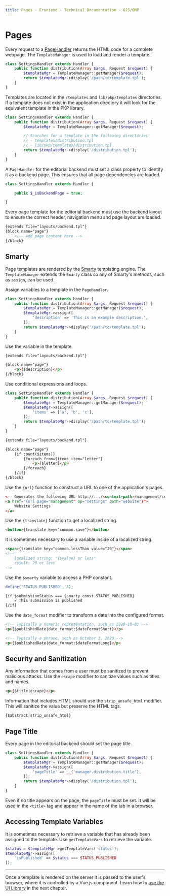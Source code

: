 ```yaml
---
title: Pages - Frontend - Technical Documentation - OJS/OMP
---
```


# Pages

Every request to a [PageHandler](./architecture-handlers#page-handlers) returns the HTML code for a complete webpage. The `TemplateManager` is used to load and render a template.

```php
class SettingsHandler extends Handler {
	public function distribution(Array $args, Request $request) {
		$templateMgr = TemplateManager::getManager($request);
		return $templateMgr->display('/path/to/template.tpl');
	}
}
```

Templates are located in the `/templates` and `lib/pkp/templates` directories. If a template does not exist in the application directory it will look for the equivalent template in the PKP library.

```php
class SettingsHandler extends Handler {
	public function distribution(Array $args, Request $request) {
		$templateMgr = TemplateManager::getManager($request);

		// Searches for a template in the following directories:
		// - templates/distribution.tpl
		// - lib/pkp/templates/distribution.tpl
		return $templateMgr->display('/distribution.tpl');
	}
}
```

A `PageHandler` for the editorial backend must set a class property to identify it as a backend page. This ensures that all page dependencies are loaded.


```php
class SettingsHandler extends Handler {

	public $_isBackendPage = true;

}
```

Every page template for the editorial backend must use the backend layout to ensure the correct header, navigation menu and page layout are loaded.

```html
{extends file="layouts/backend.tpl"}
{block name="page"}
	<!-- Add page content here -->
{/block}
```

## Smarty

Page templates are rendered by the [Smarty](https://www.smarty.net/) templating engine. The `TemplateManager` extends the `Smarty` class so any of Smarty's methods, such as `assign`, can be used.

Assign variables to a template in the `PageHandler`.

```php
class SettingsHandler extends Handler {
	public function distribution(Array $args, Request $request) {
		$templateMgr = TemplateManager::getManager($request);
		$templateMgr->assign([
			'description' => 'This is an example description.',
		]);
		return $templateMgr->display('/path/to/template.tpl');
	}
}
```

Use the variable in the template.

```html
{extends file="layouts/backend.tpl"}

{block name="page"}
	<p>{$description}</p>
{/block}
```

Use conditional expressions and loops.

```php
class SettingsHandler extends Handler {
	public function distribution(Array $args, Request $request) {
		$templateMgr = TemplateManager::getManager($request);
		$templateMgr->assign([
			'items' => ['a', 'b', 'c'],
		]);
		return $templateMgr->display('/path/to/template.tpl');
	}
}
```

```html
{extends file="layouts/backend.tpl"}

{block name="page"}
	{if count($items)}
		{foreach from=$items item="letter"}
			<p>{$letter}</p>
		{/foreach}
	{/if}
{/block}
```

Use the `{url}` function to construct a URL to one of the application's pages.

```html
<-- Generates the following URL http://.../<context-path>/management/settings/website -->
<a href="{url page="management" op="settings" path="website"}">
	Website Settings
</a>
```

Use the `{translate}` function to get a localized string.

```html
<button>{translate key="common.save"}</button>
```

It is sometimes necessary to use a variable inside of a localized string.

```html
<span>{translate key="common.lessThan value="29"}</span>
<!--
	localized string: "{$value} or less"
	result: 29 or less
-->
```

Use the `$smarty` variable to access a PHP constant.

```php
define('STATUS_PUBLISHED', 3);
```
```html
{if $submissionStatus === $smarty.const.STATUS_PUBLISHED}
	✔ This submission is published
{/if}
```

Use the `date_format` modifier to transform a date into the configured format.

```html
<!-- Typically a numeric representation, such as 2020-10-03 -->
<p>{$publishedDate|date_format:$dateFormatShort}</p>

<!-- Typically a phrase, such as October 3, 2020 -->
<p>{$publishedDate|date_format:$dateFormatLong}</p>
```

## Security and Sanitization

Any information that comes from a user must be sanitized to prevent malicious attacks. Use the `escape` modifier to sanitize values such as titles and names.

```html
<p>{$title|escape}</p>
```

Information that includes HTML should use the `strip_unsafe_html` modifier. This will sanitize the value but preserve the HTML tags.

```html
{$abstract|strip_unsafe_html}
```

## Page Title

Every page in the editorial backend should set the page title.

```php
class SettingsHandler extends Handler {
	public function distribution(Array $args, Request $request) {
		$templateMgr = TemplateManager::getManager($request);
		$templateMgr->assign([
			'pageTitle' => __('manager.distribution.title'),
		]);
		return $templateMgr->display('/distribution.tpl');
	}
}
```

Even if no title appears on the page, the `pageTitle` must be set. It will be used in the `<title>` tag and appear in the name of the tab in a browser.

## Accessing Template Variables

It is sometimes necessary to retrieve a variable that has already been assigned to the template. Use `getTemplateVars` to retrieve the variable.

```php
$status = $templateMgr->getTemplateVars('status');
$templateMgr->assign([
	'isPublished' => $status === STATUS_PUBLISHED
]);
```

---

Once a template is rendered on the server it is passed to the user's browser, where it is controlled by a Vue.js component. Learn how to [use the UI Library](./frontend-ui-library) in the next chapter.